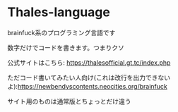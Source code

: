 # Thales-language
brainfuck系のプログラミング言語です

数字だけでコードを書きます。つまりクソ

公式サイトはこちら: https://thalesofficial.gt.tc/index.php

ただコード書いてみたい人向け(これは改行を出力できないよ):https://newbendyscontents.neocities.org/brainfuck

サイト用のものは通常版とちょっとだけ違う
